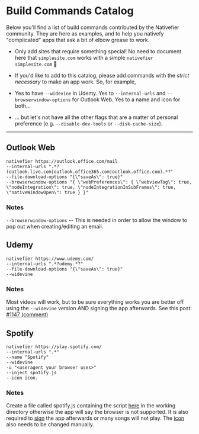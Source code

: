 # Build Commands Catalog

Below you'll find a list of build commands contributed by the Nativefier community. They are here as examples, and to help you nativefy "complicated" apps that ask a bit of elbow grease to work.

- Only add sites that require something special! No need to document here that `simplesite.com` works with a simple `nativefier simplesite.com` 🙂
- If you'd like to add to this catalog, please add commands with the *strict necessary* to make an app work. So, for example,

- Yes to have `--widevine` in Udemy. Yes to `--internal-urls` and `--browserwindow-options` for Outlook Web. Yes to a name and icon for both...
- ... but let's not have all the other flags that are a matter of personal preference (e.g. `--disable-dev-tools` or `--disk-cache-size`).

* * *

## Outlook Web

```
nativefier https://outlook.office.com/mail 
--internal-urls ".*?(outlook.live.com|outlook.office365.com|outlook.office.com).*?" 
--file-download-options "{\"saveAs\": true}" 
--browserwindow-options "{ \"webPreferences\": { \"webviewTag\": true, \"nodeIntegration\": true, \"nodeIntegrationInSubFrames\": true, \"nativeWindowOpen\": true } }"
```

### Notes

`--browserwindow-options` -- This is needed in order to allow the window to pop out when creating/editing an email.

## Udemy

```
nativefier https://www.udemy.com/  
--internal-urls ".*?udemy.*?" 
--file-download-options "{\"saveAs\": true}" 
--widevine
```

### Notes

Most videos will work, but to be sure everything works you are better off using the `--widevine` version AND signing the app afterwards. See this post: [#1147 (comment)](https://github.com/nativefier/nativefier/issues/1147#issuecomment-828750362)


## Spotify

```
nativefier https://play.spotify.com/
--internal-urls ".*" 
--name "Spotify" 
--widevine 
-u "<useragent your browser uses>"
--inject spotify.js
--icon icon.
```

### Notes

Create a file called spotify.js containing the script [here](https://github.com/nativefier/nativefier/issues/1185#issuecomment-839054611) in the working directory otherwise the app will say the browser is not supported. It is also required to [sign](https://github.com/nativefier/nativefier/blob/master/docs/api.md#widevine) the app afterwards or many songs will not play. The [icon](https://github.com/nativefier/nativefier/blob/master/docs/api.md#icon) also needs to be changed manually.
